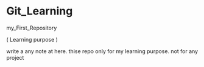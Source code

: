 # Git_Learning
my_First_Repository  

( Learning purpose )

write a any note at here.
thise repo only for my learning purpose. not for any project